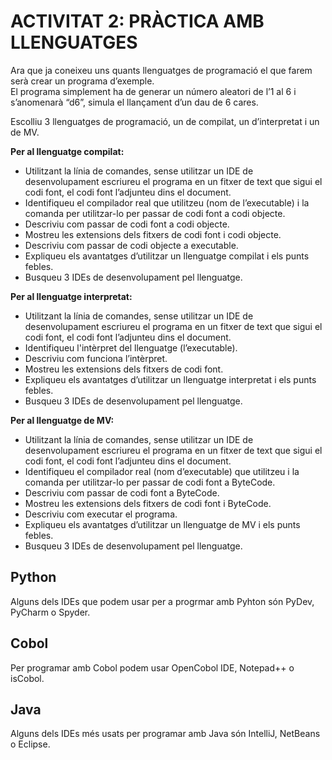 # ACTIVITAT 2: PRÀCTICA AMB LLENGUATGES
Ara que ja coneixeu uns quants llenguatges de programació el que farem serà
crear un programa d’exemple.  
El programa simplement ha de generar un número aleatori de l’1 al 6 i s’anomenarà “d6”, simula el llançament d’un dau de 6 cares.

Escolliu 3 llenguatges de programació, un de compilat, un d’interpretat i un de MV.

**Per al llenguatge compilat:**  
- Utilitzant la línia de comandes, sense utilitzar un IDE de desenvolupament escriureu el programa en un fitxer de text que sigui el codi font, el codi font l’adjunteu dins el document.  
- Identifiqueu el compilador real que utilitzeu (nom de l’executable) i la comanda per utilitzar-lo per passar de codi font a codi objecte.  
- Descriviu com passar de codi font a codi objecte.  
- Mostreu les extensions dels fitxers de codi font i codi objecte.  
- Descriviu com passar de codi objecte a executable.  
- Expliqueu els avantatges d’utilitzar un llenguatge compilat i els punts febles.  
- Busqueu 3 IDEs de desenvolupament pel llenguatge.  

**Per al llenguatge interpretat:**
- Utilitzant la línia de comandes, sense utilitzar un IDE de desenvolupament escriureu el programa en un fitxer de text que sigui el codi font, el codi font l’adjunteu dins el document.  
- Identifiqueu l'intèrpret del llenguatge (l’executable).
- Descriviu com funciona l’intèrpret.
- Mostreu les extensions dels fitxers de codi font.
- Expliqueu els avantatges d’utilitzar un llenguatge interpretat i els punts febles.
- Busqueu 3 IDEs de desenvolupament pel llenguatge. 

**Per al llenguatge de MV:**
- Utilitzant la línia de comandes, sense utilitzar un IDE de desenvolupament escriureu el programa en un fitxer de text que sigui el codi font, el codi font l’adjunteu dins el document.  
- Identifiqueu el compilador real (nom d’executable) que utilitzeu i la comanda per utilitzar-lo per passar de codi font a ByteCode.  
- Descriviu com passar de codi font a ByteCode.
- Mostreu les extensions dels fitxers de codi font i ByteCode.
- Descriviu com executar el programa.
- Expliqueu els avantatges d’utilitzar un llenguatge de MV i els punts febles.
- Busqueu 3 IDEs de desenvolupament pel llenguatge. 

## Python

Alguns dels IDEs que podem usar per a progrmar amb Pyhton són PyDev, PyCharm o Spyder.

## Cobol

Per programar amb Cobol podem usar OpenCobol IDE, Notepad++ o isCobol.

## Java

Alguns dels IDEs més usats per programar amb Java són IntelliJ, NetBeans o Eclipse.
